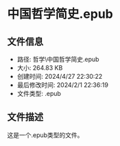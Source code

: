 ﻿# 中国哲学简史.epub

## 文件信息
- 路径: 哲学\中国哲学简史.epub
- 大小: 264.83 KB
- 创建时间: 2024/4/27 22:30:22
- 最后修改时间: 2024/2/1 22:36:19
- 文件类型: .epub

## 文件描述
这是一个.epub类型的文件。

